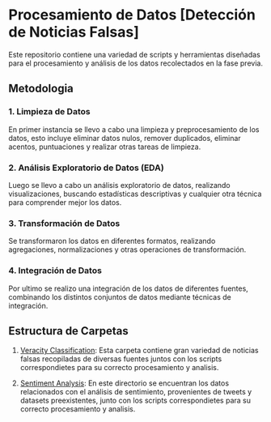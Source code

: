 # Procesamiento de Datos [Detección de Noticias Falsas]

Este repositorio contiene una variedad de scripts y herramientas diseñadas para el procesamiento y análisis de los datos recolectados en la fase previa.

## Metodologia

### 1. Limpieza de Datos
En primer instancia se llevo a cabo una limpieza y preprocesamiento de los datos, esto incluye eliminar datos nulos, remover duplicados, eliminar acentos, puntuaciones y realizar otras tareas de limpieza.

### 2. Análisis Exploratorio de Datos (EDA)
Luego se llevo a cabo un análisis exploratorio de datos, realizando visualizaciones, buscando estadísticas descriptivas y cualquier otra técnica para comprender mejor los datos.

### 3. Transformación de Datos
Se transformaron los datos en diferentes formatos, realizando agregaciones, normalizaciones y otras operaciones de transformación.

### 4. Integración de Datos
Por ultimo se realizo una integración de los datos de diferentes fuentes, combinando los distintos conjuntos de datos mediante técnicas de integración.

## Estructura de Carpetas
1. [Veracity Classification](veracity-classification/):
Esta carpeta contiene gran variedad de noticias falsas recopiladas de diversas fuentes juntos con los scripts correspondietes para su correcto procesamiento y analisis. 

2. [Sentiment Analysis](sentiment-analysis/):
En este directorio se encuentran los datos relacionados con el análisis de sentimiento, provenientes de tweets y datasets preexistentes, junto con los scripts correspondietes para su correcto procesamiento y analisis. 

